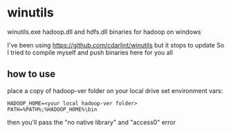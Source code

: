 # winutils
winutils.exe hadoop.dll and hdfs.dll binaries for hadoop on windows

I've been using https://github.com/cdarlint/winutils but it stops to update
So I tried to compile myself and push binaries here for you all



## how to use

place a copy of hadoop-ver folder on your local drive
set environment vars:
```
HADOOP_HOME=<your local hadoop-ver folder>
PATH=%PATH%;%HADOOP_HOME%\bin
```
then you'll pass the "no native library" and "access0" error

